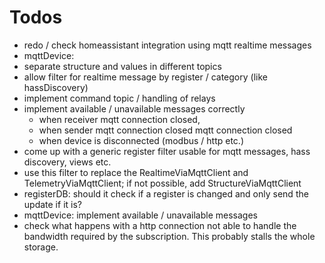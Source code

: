 # Todos
- redo / check homeassistant integration using mqtt realtime messages
- mqttDevice:
 - separate structure and values in different topics
 - allow filter for realtime message by register / category (like hassDiscovery)
 - implement command topic / handling of relays
 - implement available / unavailable messages correctly
   - when receiver mqtt connection closed,
   - when sender mqtt connection closed mqtt connection closed
   - when device is disconnected (modbus / http etc.)
- come up with a generic register filter usable for mqtt messages, hass discovery, views etc.
- use this filter to replace the RealtimeViaMqttClient and TelemetryViaMqttClient; if not possible, add StructureViaMqttClient
- registerDB: should it check if a register is changed and only send the update if it is?
- mqttDevice: implement available / unavailable messages
- check what happens with a http connection not able to handle the bandwidth required by the subscription. This probably stalls the whole storage.